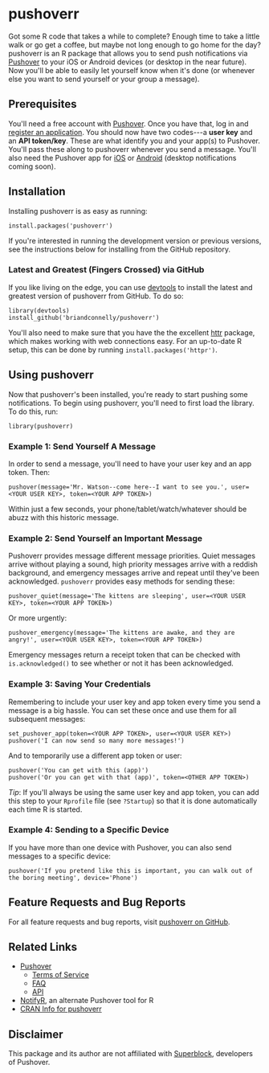 # pushoverr

Got some R code that takes a while to complete? Enough time to take a little
walk or go get a coffee, but maybe not long enough to go home for the day?
pushoverr is an R package that allows you to send push notifications via
[Pushover](https://pushover.net/) to your iOS or Android devices (or desktop in
the near future). Now you'll be able to easily let yourself know when it's done
(or whenever else you want to send yourself or your group a message).


## Prerequisites

You'll need a free account with [Pushover](https://pushover.net/). Once you
have that, log in and [register an
application](https://pushover.net/apps/build). You should now have two
codes---a **user key** and an **API token/key**. These are what identify you
and your app(s) to Pushover. You'll pass these along to pushoverr whenever you
send a message. You'll also need the Pushover app for
[iOS](https://pushover.net/clients/ios) or
[Android](https://pushover.net/clients/android) (desktop notifications coming
soon).


## Installation

Installing pushoverr is as easy as running:

    install.packages('pushoverr')

If you're interested in running the development version or previous versions,
see the instructions below for installing from the GitHub repository.


### Latest and Greatest (Fingers Crossed) via GitHub

If you like living on the edge, you can use
[devtools](http://cran.r-project.org/web/packages/devtools/index.html) to
install the latest and greatest version of pushoverr from GitHub. To do so:

    library(devtools)
    install_github('briandconnelly/pushoverr')

You'll also need to make sure that you have the the excellent
[httr](http://cran.r-project.org/web/packages/httr/index.html) package, which
makes working with web connections easy.  For an up-to-date R setup, this can
be done by running `install.packages('httpr')`.


## Using pushoverr

Now that pushoverr's been installed, you're ready to start pushing some
notifications. To begin using pushoverr, you'll need to first load the library.
To do this, run:

    library(pushoverr)
    
### Example 1: Send Yourself A Message

In order to send a message, you'll need to have your user key and an app token.
Then:

    pushover(message='Mr. Watson--come here--I want to see you.', user=<YOUR USER KEY>, token=<YOUR APP TOKEN>)

Within just a few seconds, your phone/tablet/watch/whatever should be abuzz
with this historic message.


### Example 2: Send Yourself an Important Message

Pushoverr provides message different message priorities. Quiet messages arrive
without playing a sound, high priority messages arrive with a reddish
background, and emergency messages arrive and repeat until they've been
acknowledged. `pushoverr` provides easy methods for sending these:

    pushover_quiet(message='The kittens are sleeping', user=<YOUR USER KEY>, token=<YOUR APP TOKEN>)

Or more urgently:

    pushover_emergency(message='The kittens are awake, and they are angry!', user=<YOUR USER KEY>, token=<YOUR APP TOKEN>)

Emergency messages return a receipt token that can be checked with
`is.acknowledged()` to see whether or not it has been acknowledged.


### Example 3: Saving Your Credentials

Remembering to include your user key and app token every time you send a
message is a big hassle. You can set these once and use them for all subsequent
messages:

    set_pushover_app(token=<YOUR APP TOKEN>, user=<YOUR USER KEY>)
    pushover('I can now send so many more messages!')

And to temporarily use a different app token or user:

    pushover('You can get with this (app)')
    pushover('Or you can get with that (app)', token=<OTHER APP TOKEN>)

*Tip*: If you'll always be using the same user key and app token, you can add
this step to your `Rprofile` file (see `?Startup`) so that it is done
automatically each time R is started.


### Example 4: Sending to a Specific Device

If you have more than one device with Pushover, you can also send messages to a
specific device:


    pushover('If you pretend like this is important, you can walk out of the boring meeting', device='Phone')


## Feature Requests and Bug Reports
For all feature requests and bug reports, visit [pushoverr on
GitHub](https://github.com/briandconnelly/pushoverr/issues).


## Related Links
* [Pushover](https://pushover.net)
    * [Terms of Service](https://pushover.net/terms)
    * [FAQ](https://pushover.net/faq)
    * [API](https://pushover.net/api)
* [NotifyR](http://cran.r-project.org/web/packages/notifyR/index.html), an
alternate Pushover tool for R
* [CRAN Info for pushoverr](http://cran.r-project.org/web/packages/pushoverr/index.html)

## Disclaimer
This package and its author are not affiliated with
[Superblock](http://superblock.net), developers of Pushover.

